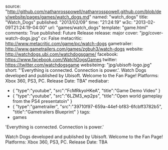 source: "http://github.com/nathanrosspowell/nathanrosspowell.github.com/blob/dev/website/pages/games/watch_dogs.md"
named: "watch_dogs"
title: "Watch_Dogs"
published: "2013/02/09"
time: "21:24:19"
w3c: "2013-02-09T21:24:19-04:00"
url: "games/watch_dogs"
template: "game.html"
comments: True
published: Future Release 
release: major
cover: "jpg/cover-watch-dogs.jpg"
cv: False
metacritic: http://www.metacritic.com/game/pc/watch-dogs
gametrailer: http://www.gametrailers.com/games/zgbuh3/watch-dogs
website: http://watchdogs.ubi.com/watchdogsgame/
facebook: https://www.facebook.com/WatchDogsGames
twitter: https://twitter.com/watchdogsgame
websiteimg: "jpg/ubisoft-logo.jpg"
short: "'Everything is connected. Connection is power.'. Watch Dogs developed and published by Ubisoft. Welcome to the Fan Page! Platforms: Xbox 360, PS3, PC. Release Date: TBA"
mediabar:
- { "type":"youtube", "src":"FcMRkyoHKeA", "title":"Game Demo Video" }
- { "type":"youtube", "src":"6LZM3_wp2ps", "title":"Open world gameplay from the PS4 presentatoin" }
- { "type":"gametrailer", "src":"39710f97-659a-44ef-bf83-6fcbff3782b5", "title":"Gametrailers Blueprint" }
tags:
- games


'Everything is connected. Connection is power.'

Watch Dogs developed and published by Ubisoft. Welcome to the Fan Page! Platforms: Xbox 360, PS3, PC. Release Date: TBA
